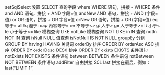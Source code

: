 

setSqlSelect    设置 SELECT 查询字段
where    WHERE 语句，拼接 + WHERE 条件
and    AND 语句，拼接 + AND 字段=值
andNew    AND 语句，拼接 + AND (字段=值)
or    OR 语句，拼接 + OR 字段=值
orNew    OR 语句，拼接 + OR (字段=值)
eq    等于=
allEq    基于 map 内容等于=
ne    不等于<>
gt    大于>
ge    大于等于>=
lt    小于<
le    小于等于<=
like    模糊查询 LIKE
notLike    模糊查询 NOT LIKE
in    IN 查询
notIn    NOT IN 查询
isNull    NULL 值查询
isNotNull    IS NOT NULL
groupBy    分组 GROUP BY
having    HAVING 关键词
orderBy    排序 ORDER BY
orderAsc    ASC 排序 ORDER BY
orderDesc    DESC 排序 ORDER BY
exists    EXISTS 条件语句
notExists    NOT EXISTS 条件语句
between    BETWEEN 条件语句
notBetween    NOT BETWEEN 条件语句
addFilter    自由拼接 SQL
last    拼接在最后，例如：last(“LIMIT 1”)
